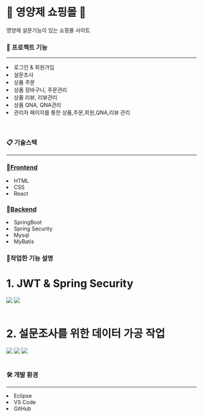 <div>

# 💊 **영양제 쇼핑몰** 💊

</div>

<span>영양제 설문기능이 있는 쇼핑몰 사이트</span>


<div>

### 🔎 프로젝트 기능

</div>
<hr>
<li>로그인 & 회원가입</li>
<li>설문조사</li>
<li>상품 주문</li>
<li>상품 장바구니, 주문관리</li>
<li>상품 리뷰, 리뷰관리</li>
<li>상품 QNA, QNA관리</li>
<li>관리자 페이지를 통한 상품,주문,회원,QNA,리뷰 관리</li>
<br>
<br>


<div>

### 📋 기술스택

</div>
<hr>

 ###  📕[Frontend](https://github.com/BernardMaeng/Front-End.git)
<li>HTML</li>
<li>CSS</li>
<li>React</li>

 ###  📘[Backend](https://github.com/BernardMaeng/Back-End.git)
<li>SpringBoot</li>
<li>Spring Security</li>
<li>Mysql</li>
<li>MyBatis</li>

### 📌작업한 기능 설명
<h1>1. JWT & Spring Security </h1>
<img src=https://user-images.githubusercontent.com/115197642/210565082-70d826f1-c345-48be-a246-7565d2745ba2.png></img>
<img src=https://user-images.githubusercontent.com/115197642/210565580-f96e97fe-438d-4951-b3c0-364d45b4364e.png></img>
<br>
<br>
<h1>2. 설문조사를 위한 데이터 가공 작업</h1>
<img src=https://user-images.githubusercontent.com/115197642/210567039-45351eb0-130f-4228-ae6e-6ab112cb6346.png></img>
<img src=https://user-images.githubusercontent.com/115197642/210567479-ec951bd5-0c75-4a7e-8685-ab5943349ea1.png></img>
<img src=https://user-images.githubusercontent.com/115197642/210567766-ad5138c1-0352-4cb7-87ce-11c99fe41f03.png></img>

<br>
<br>

<div>

### 🛠 개발 환경

</div>
<hr>
<li>Eclipse</li>
<li>VS Code</li>
<li>GitHub</li>
